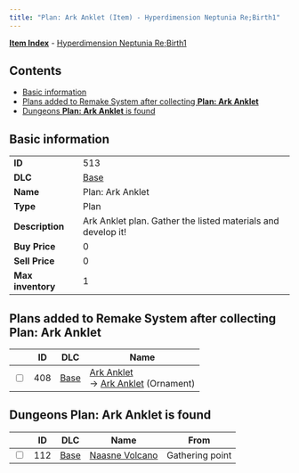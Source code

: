 ```yaml
---
title: "Plan: Ark Anklet (Item) - Hyperdimension Neptunia Re;Birth1"
---
```


[**Item Index**](/neptunia/rb1/item/index.html) - [Hyperdimension Neptunia Re;Birth1](/neptunia/rb1)

## Contents

- [Basic information](#basic-information)
- [Plans added to Remake System after collecting **Plan: Ark Anklet**](#plans-added-to-remake-system-after-collecting-plan-ark-anklet)
- [Dungeons **Plan: Ark Anklet** is found](#dungeons-plan-ark-anklet-is-found)

## Basic information

|   |   |
| -- | -- |
| **ID** | 513 |
| **DLC** | [Base](/neptunia/rb1/dlc/1-base.html) |
| **Name** | Plan: Ark Anklet |
| **Type** | Plan |
| **Description** | Ark Anklet plan. Gather the listed materials and develop it! |
| **Buy Price** | 0 |
| **Sell Price** | 0 |
| **Max inventory** | 1 |


## Plans added to Remake System after collecting **Plan: Ark Anklet**

|    | ID | DLC | Name |
| -- | -- | --- | ---- |
| <input type="checkbox" id="rb1-remake-1-408" class="trackbox" /> | 408 | [Base](/neptunia/rb1/dlc/1-base.html) | [Ark Anklet](/neptunia/rb1/remake/1-408-ark-anklet.html)<br /> → [Ark Anklet](/neptunia/rb1/item/1-2734-ark-anklet.html) (Ornament) |


## Dungeons **Plan: Ark Anklet** is found

|    | ID | DLC | Name | From |
| -- | -- | --- | ---- | ---- |
| <input type="checkbox" id="rb1-dungeon-1-112" class="trackbox" /> | 112 | [Base](/neptunia/rb1/dlc/1-base.html) | [Naasne Volcano](/neptunia/rb1/dungeon/1-112-naasne-volcano.html) | Gathering point |
